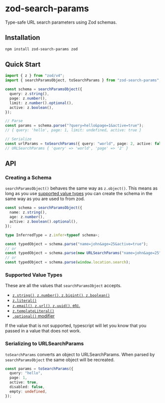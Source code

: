 # zod-search-params

Type-safe URL search parameters using Zod schemas.

## Installation

```bash
npm install zod-search-params zod
```

## Quick Start

```typescript
import { z } from "zod/v4";
import { searchParamsObject, toSearchParams } from "zod-search-params";

const schema = searchParamsObject({
  query: z.string(),
  page: z.number(),
  limit: z.number().optional(),
  active: z.boolean(),
});

// Parse
const params = schema.parse("?query=hello&page=1&active=true");
// { query: 'hello', page: 1, limit: undefined, active: true }

// Serialize
const urlParams = toSearchParams({ query: "world", page: 2, active: false });
// URLSearchParams { 'query' => 'world', 'page' => '2' }
```

## API

### Creating a Schema

`searchParamsObject()` behaves the same way as `z.object()`. This means as long as you use [supported value types](#supported) you can create the schema in the same way as you are used to from zod.

```typescript
const schema = searchParamsObject({
  name: z.string(),
  age: z.number(),
  active: z.boolean().optional(),
});

type InferredType = z.infer<typeof schema>;

const typedObject = schema.parse("name=john&age=25&active=true");
// or
const typedObject = schema.parse(new URLSearchParams("name=john&age=25"));
// or
const typedObject = schema.parse(window.location.search);
```

### <span id="supported">Supported Value Types</span>

These are all the values that `searchParamsObject` accepts.

- [`z.string()`, `z.number()`, `z.bigint()`, `z.boolean()`](https://zod.dev/api#primitives)
- [`z.literal()`](https://zod.dev/api#literals)
- [`z.email()`, `z.url()`, `z.uuid()`, etc.](https://zod.dev/api#string-formats)
- [`z.templateLiteral()`](https://zod.dev/api#template-literals)
- [`.optional()` modifier](https://zod.dev/api#optionals)

If the value that is not supported, typescript will let you know that you passed in a value that does not work.

### Serializing to URLSearchParams

`toSearchParams` converts an object to URLSearchParams. When parsed by `searchParamsObject` the same object will be recreated.

```typescript
const params = toSearchParams({
  query: "hello",
  page: 1,
  active: true,
  disabled: false,
  empty: undefined,
});
```
